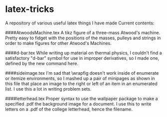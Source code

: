 # latex-tricks
A repository of various useful latex things I have made
Current contents:

####AtwoodsMachine.tex
A tikz figure of a three-mass Atwood's machine. Pretty easy to fidget with the positions of the masses, pulleys and strings in order to make figures for other Atwood's Machines.

####d-bar.tex
While writing up material on thermal physics, I couldn't find a satisfactory "d-bar" symbol for use in improper derivatives, so I made one, defined by the new command here.

####sideimage.tex
I'm sad that \wrapfig doesn't work inside of enumerate or itemize environments, so I mashed up a pair of minipages as shown in this file that place an image to the right or left of an item in an enumerated list. I use this a lot in writing problem sets.

####letterhead.tex
Proper syntax to use the wallpaper package to make a specified .pdf the background image for a document. I use this to write letters on a .pdf of the college letterhead, hence the filename.
